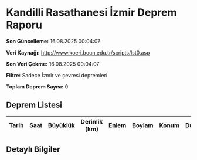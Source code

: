 # Kandilli Rasathanesi İzmir Deprem Raporu

**Son Güncelleme:** 16.08.2025 00:04:07

**Veri Kaynağı:** http://www.koeri.boun.edu.tr/scripts/lst0.asp

**Son Veri Çekme:** 16.08.2025 00:04:07

**Filtre:** Sadece İzmir ve çevresi depremleri

**Toplam Deprem Sayısı:** 0

## Deprem Listesi

| Tarih | Saat | Büyüklük | Derinlik (km) | Enlem | Boylam | Konum | Durum |
|-------|------|----------|---------------|-------|--------|-------|-------|

## Detaylı Bilgiler

